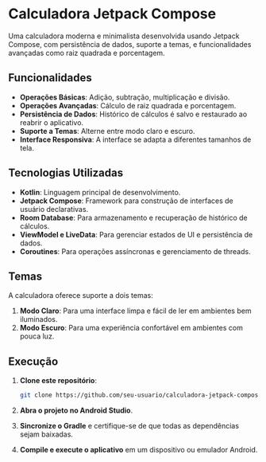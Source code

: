 # Calculadora Jetpack Compose

Uma calculadora moderna e minimalista desenvolvida usando Jetpack Compose, com persistência de dados, suporte a temas, e funcionalidades avançadas como raiz quadrada e porcentagem.

## Funcionalidades

- **Operações Básicas**: Adição, subtração, multiplicação e divisão.
- **Operações Avançadas**: Cálculo de raiz quadrada e porcentagem.
- **Persistência de Dados**: Histórico de cálculos é salvo e restaurado ao reabrir o aplicativo.
- **Suporte a Temas**: Alterne entre modo claro e escuro.
- **Interface Responsiva**: A interface se adapta a diferentes tamanhos de tela.

## Tecnologias Utilizadas

- **Kotlin**: Linguagem principal de desenvolvimento.
- **Jetpack Compose**: Framework para construção de interfaces de usuário declarativas.
- **Room Database**: Para armazenamento e recuperação de histórico de cálculos.
- **ViewModel e LiveData**: Para gerenciar estados de UI e persistência de dados.
- **Coroutines**: Para operações assíncronas e gerenciamento de threads.

## Temas

A calculadora oferece suporte a dois temas:

1. **Modo Claro**: Para uma interface limpa e fácil de ler em ambientes bem iluminados.
2. **Modo Escuro**: Para uma experiência confortável em ambientes com pouca luz.

## Execução

1. **Clone este repositório**:
   ```bash
   git clone https://github.com/seu-usuario/calculadora-jetpack-compose.git
   ```

2. **Abra o projeto no Android Studio**.

3. **Sincronize o Gradle** e certifique-se de que todas as dependências sejam baixadas.

4. **Compile e execute o aplicativo** em um dispositivo ou emulador Android.
